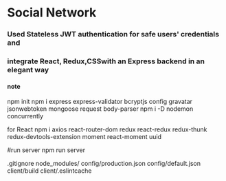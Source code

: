 
# Social Network
### Used Stateless JWT authentication for safe users' credentials and 
### integrate React, Redux,CSSwith an Express backend in an elegant way

#### note

npm init
npm i express express-validator bcryptjs config gravatar jsonwebtoken mongoose request body-parser
npm i -D nodemon concurrently

for React 
npm i axios react-router-dom redux react-redux redux-thunk redux-devtools-extension moment react-moment uuid

#run server
npm run server


.gitignore
node_modules/
config/production.json
config/default.json
client/build
client/.eslintcache

